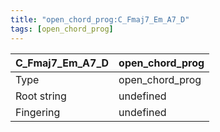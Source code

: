 ```yaml
---
title: "open_chord_prog:C_Fmaj7_Em_A7_D"
tags: [open_chord_prog]
---
```


|C_Fmaj7_Em_A7_D|open_chord_prog|
|---|---|
|Type|open_chord_prog|
|Root string|undefined|
|Fingering|undefined|

